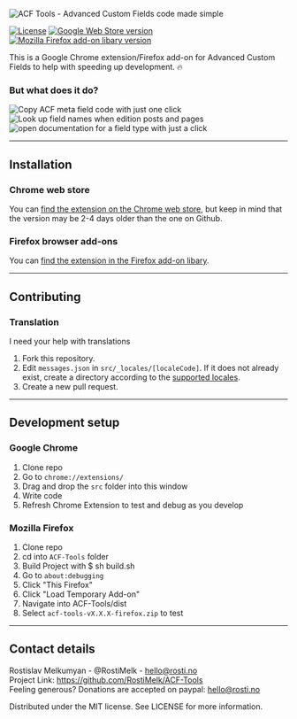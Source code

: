 ![ACF Tools - Advanced Custom Fields code made simple](https://user-images.githubusercontent.com/25268506/79060144-bd7e0700-7c81-11ea-958f-4de9aff2bc01.jpg)

[![License](http://img.shields.io/:license-mit-semigreen.svg)](https://opensource.org/licenses/MIT)
[![Google Web Store version](https://img.shields.io/chrome-web-store/v/ogliegjmpalokmaaeckcdgbhdeedcnmf)](https://chrome.google.com/webstore/detail/acf-tools/ogliegjmpalokmaaeckcdgbhdeedcnmf)
[![Mozilla Firefox add-on libary version](https://img.shields.io/amo/v/ACF-Tools?color=orange)](https://addons.mozilla.org/en-US/firefox/addon/acf-tools/)

This is a Google Chrome extension/Firefox add-on for Advanced Custom Fields to help with speeding up development. 🔥

### But what does it do?

![Copy ACF meta field code with just one click](https://user-images.githubusercontent.com/25268506/79060055-14cfa780-7c81-11ea-8893-8f951471d4ac.jpg)
![Look up field names when edition posts and pages](https://user-images.githubusercontent.com/25268506/79060056-18fbc500-7c81-11ea-9b5a-b816fc116f14.jpg)
![open documentation for a field type with just a click](https://user-images.githubusercontent.com/25268506/79060057-19945b80-7c81-11ea-92c2-2fe46f8750cf.jpg)

---

## Installation

### Chrome web store

You can [find the extension on the Chrome web store](https://chrome.google.com/webstore/detail/acf-tools/ogliegjmpalokmaaeckcdgbhdeedcnmf), but keep in mind that the version may be 2-4 days older than the one on Github.

### Firefox browser add-ons

You can [find the extension in the Firefox add-on libary](https://addons.mozilla.org/en-US/firefox/addon/acf-tools/).

---

## Contributing

### Translation
I need your help with translations

1. Fork this repository.
2. Edit `messages.json` in `src/_locales/[localeCode]`. If it does not already exist, create a directory according to the [supported locales](https://developer.chrome.com/webstore/i18n?csw=1#localeTable).
3. Create a new pull request.

---

## Development setup

### Google Chrome

1. Clone repo
2. Go to `chrome://extensions/`
3. Drag and drop the `src` folder into this window
4. Write code
5. Refresh Chrome Extension to test and debug as you develop

### Mozilla Firefox

1. Clone repo
2. cd into `ACF-Tools` folder
3. Build Project with $ sh build.sh
4. Go to `about:debugging`
5. Click "This Firefox"
6. Click "Load Temporary Add-on"
7. Navigate into ACF-Tools/dist
8. Select `acf-tools-vX.X.X-firefox.zip` to test

---

## Contact details

Rostislav Melkumyan - @RostiMelk - hello@rosti.no \
Project Link: https://github.com/RostiMelk/ACF-Tools \
Feeling generous? Donations are accepted on paypal: hello@rosti.no

Distributed under the MIT license. See LICENSE for more information.
